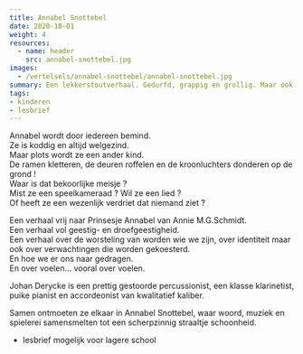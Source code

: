 ```yaml
---
title: Annabel Snottebel
date: 2020-10-01
weight: 4
resources:
  - name: header
    src: annabel-snottebel.jpg
images:
  - /vertelsels/annabel-snottebel/annabel-snottebel.jpg
summary: Een lekkerstoutverhaal. Gedurfd, grappig en grollig. Maar ook een beetje triest. Samen met prettig gestoorde percussionist Johan Derycke.
tags:
- kinderen
- lesbrief
---
```


Annabel wordt door iedereen bemind.  
Ze is koddig en altijd welgezind.  
Maar plots wordt ze een ander kind.  
De ramen kletteren, de deuren roffelen en de kroonluchters donderen op de grond !  
Waar is dat bekoorlijke meisje ?  
Mist ze een speelkameraad ? Wil ze een lied ?  
Of heeft ze een wezenlijk verdriet dat niemand ziet ?  

Een verhaal vrij naar Prinsesje Annabel van Annie M.G.Schmidt.  
Een verhaal vol geestig- en droefgeestigheid.  
Een verhaal over de worsteling van worden wie we zijn, over identiteit maar ook over verwachtingen die worden gekoesterd.  
En hoe we er ons naar gedragen.  
En over voelen… vooral over voelen.   
  

Johan Derycke is een prettig gestoorde percussionist, een klasse klarinetist, puike pianist en accordeonist van kwalitatief kaliber.

Samen ontmoeten ze elkaar in Annabel Snottebel, waar woord, muziek en spielerei samensmelten tot een scherpzinnig straaltje schoonheid.

+ lesbrief mogelijk voor lagere school
